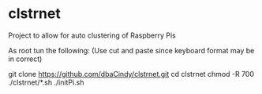 # clstrnet
Project to allow for auto clustering of Raspberry Pis

As root tun the following: (Use cut and paste since keyboard format may be in correct)

git clone https://github.com/dbaCindy/clstrnet.git
cd clstrnet
chmod -R 700 ./clstrnet/*.sh
./initPi.sh


